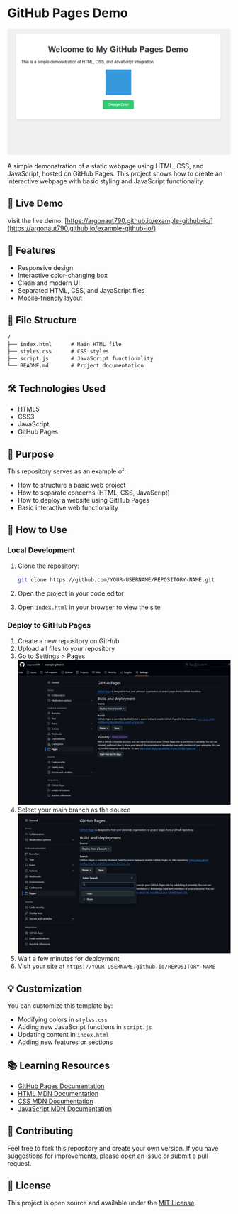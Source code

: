 # GitHub Pages Demo

![image](./assets/3.png)

A simple demonstration of a static webpage using HTML, CSS, and JavaScript, hosted on GitHub Pages. This project shows how to create an interactive webpage with basic styling and JavaScript functionality.

## 🔴 Live Demo

Visit the live demo: [https://argonaut790.github.io/example-github-io/](https://argonaut790.github.io/example-github-io/)

## 🚀 Features

- Responsive design
- Interactive color-changing box
- Clean and modern UI
- Separated HTML, CSS, and JavaScript files
- Mobile-friendly layout

## 📁 File Structure

```
/
├── index.html      # Main HTML file
├── styles.css      # CSS styles
├── script.js       # JavaScript functionality
└── README.md       # Project documentation
```

## 🛠️ Technologies Used

- HTML5
- CSS3
- JavaScript
- GitHub Pages

## 🎯 Purpose

This repository serves as an example of:
- How to structure a basic web project
- How to separate concerns (HTML, CSS, JavaScript)
- How to deploy a website using GitHub Pages
- Basic interactive web functionality

## 📝 How to Use

### Local Development

1. Clone the repository:
   ```bash
   git clone https://github.com/YOUR-USERNAME/REPOSITORY-NAME.git
   ```

2. Open the project in your code editor

3. Open `index.html` in your browser to view the site

### Deploy to GitHub Pages

1. Create a new repository on GitHub
2. Upload all files to your repository
3. Go to Settings > Pages
![image](./assets/1.png)
4. Select your main branch as the source
![image](./assets/2.png)
5. Wait a few minutes for deployment
6. Visit your site at `https://YOUR-USERNAME.github.io/REPOSITORY-NAME`

## 💡 Customization

You can customize this template by:
- Modifying colors in `styles.css`
- Adding new JavaScript functions in `script.js`
- Updating content in `index.html`
- Adding new features or sections

## 📚 Learning Resources

- [GitHub Pages Documentation](https://docs.github.com/en/pages)
- [HTML MDN Documentation](https://developer.mozilla.org/en-US/docs/Web/HTML)
- [CSS MDN Documentation](https://developer.mozilla.org/en-US/docs/Web/CSS)
- [JavaScript MDN Documentation](https://developer.mozilla.org/en-US/docs/Web/JavaScript)

## 🤝 Contributing

Feel free to fork this repository and create your own version. If you have suggestions for improvements, please open an issue or submit a pull request.

## 📄 License

This project is open source and available under the [MIT License](LICENSE).